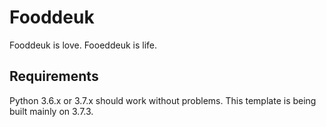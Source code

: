 # Fooddeuk

Fooddeuk is love. Fooeddeuk is life.

## Requirements

Python 3.6.x or 3.7.x should work without problems. This template is being built mainly on 3.7.3.


